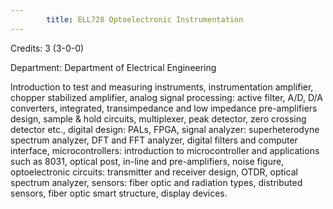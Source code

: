 ```yaml
---
        title: ELL728 Optoelectronic Instrumentation
---
```

Credits: 3 (3-0-0)

Department: Department of Electrical Engineering

Introduction to test and measuring instruments, instrumentation amplifier, chopper stabilized amplifier, analog signal processing: active filter, A/D, D/A converters, integrated, transimpedance and low impedance pre-amplifiers design, sample & hold circuits, multiplexer, peak detector, zero crossing detector etc., digital design: PALs, FPGA, signal analyzer: superheterodyne spectrum analyzer, DFT and FFT analyzer, digital filters and computer interface, microcontrollers: introduction to microcontroller and applications such as 8031, optical post, in-line and pre-amplifiers, noise figure, optoelectronic circuits: transmitter and receiver design, OTDR, optical spectrum analyzer, sensors: fiber optic and radiation types, distributed sensors, fiber optic smart structure, display devices.